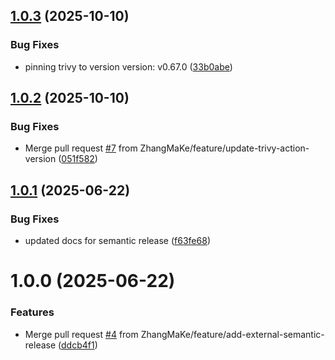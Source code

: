 ## [1.0.3](https://github.com/ZhangMaKe/workflow-library/compare/v1.0.2...v1.0.3) (2025-10-10)


### Bug Fixes

* pinning trivy to version version: v0.67.0 ([33b0abe](https://github.com/ZhangMaKe/workflow-library/commit/33b0abe6d12f62d2bf5a1899a18edb5b58101ac4))

## [1.0.2](https://github.com/ZhangMaKe/workflow-library/compare/v1.0.1...v1.0.2) (2025-10-10)


### Bug Fixes

* Merge pull request [#7](https://github.com/ZhangMaKe/workflow-library/issues/7) from ZhangMaKe/feature/update-trivy-action-version ([051f582](https://github.com/ZhangMaKe/workflow-library/commit/051f582f6f17f09178a8cba979ac55203d3b54a8))

## [1.0.1](https://github.com/ZhangMaKe/workflow-library/compare/v1.0.0...v1.0.1) (2025-06-22)


### Bug Fixes

* updated docs for semantic release  ([f63fe68](https://github.com/ZhangMaKe/workflow-library/commit/f63fe687b61a6a01a8055fc96666370f1ac60137))

# 1.0.0 (2025-06-22)


### Features

* Merge pull request [#4](https://github.com/ZhangMaKe/workflow-library/issues/4) from ZhangMaKe/feature/add-external-semantic-release ([ddcb4f1](https://github.com/ZhangMaKe/workflow-library/commit/ddcb4f16cd5347834828a7768604be60418c9cd8))
